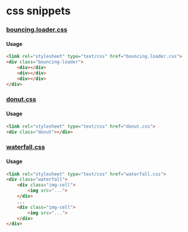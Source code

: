 # css snippets

### [bouncing.loader.css](bouncing.loader.css)

#### Usage
```html
<link rel="stylesheet" type="text/css" href="bouncing.loader.css">
<div class="bouncing-loader">
    <div></div>
    <div></div>
    <div></div>
</div>
```


### [donut.css](donut.css)

#### Usage
```html
<link rel="stylesheet" type="text/css" href="donut.css">
<div class="donut"></div>
```


### [waterfall.css](waterfall.css)

#### Usage
```html
<link rel="stylesheet" type="text/css" href="waterfall.css">
<div class="waterfall">
    <div class="img-cell">
        <img src="...">
    </div>
    ...
    <div class="img-cell">
        <img src="...">
    </div>
</div>
```


